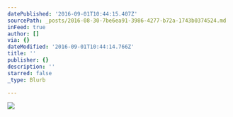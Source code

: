 ```yaml
---
datePublished: '2016-09-01T10:44:15.407Z'
sourcePath: _posts/2016-08-30-7be6ea91-3986-4277-b72a-1743b0374524.md
inFeed: true
author: []
via: {}
dateModified: '2016-09-01T10:44:14.766Z'
title: ''
publisher: {}
description: ''
starred: false
_type: Blurb

---
```

![](https://the-grid-user-content.s3-us-west-2.amazonaws.com/321f281d-eb07-4458-9e1c-93420d40c170.jpg)